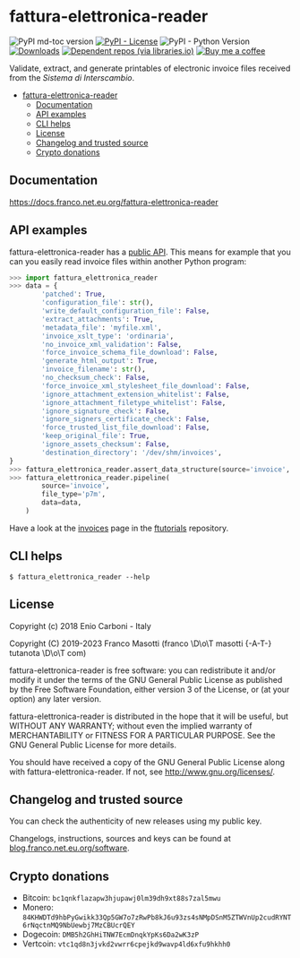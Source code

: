 # fattura-elettronica-reader

![PyPI md-toc version](https://img.shields.io/pypi/v/fattura-elettronica-reader.svg)
[![PyPI - License](https://img.shields.io/pypi/l/fattura-elettronica-reader.svg?color=blue)](https://raw.githubusercontent.com/frnmst/fattura-elettronica-reader/master/LICENSE.txt)
![PyPI - Python Version](https://img.shields.io/pypi/pyversions/fattura-elettronica-reader.svg)
[![Downloads](https://pepy.tech/badge/fattura-elettronica-reader)](https://pepy.tech/project/fattura-elettronica-reader)
[![Dependent repos (via libraries.io)](https://img.shields.io/librariesio/dependent-repos/pypi/fattura-elettronica-reader.svg)](https://libraries.io/pypi/fattura-elettronica-reader/dependents)
[![Buy me a coffee](assets/buy_me_a_coffee.svg)](https://buymeacoff.ee/frnmst)

Validate, extract, and generate printables of electronic invoice files
received from the *Sistema di Interscambio*.

<!--TOC-->

- [fattura-elettronica-reader](#fattura-elettronica-reader)
  - [Documentation](#documentation)
  - [API examples](#api-examples)
  - [CLI helps](#cli-helps)
  - [License](#license)
  - [Changelog and trusted source](#changelog-and-trusted-source)
  - [Crypto donations](#crypto-donations)

<!--TOC-->

## Documentation

<https://docs.franco.net.eu.org/fattura-elettronica-reader>

## API examples

fattura-elettronica-reader has a
[public API](https://docs.franco.net.eu.org/fattura-elettronica-reader/api.html).
This means for example that you can you easily read invoice files within
another Python program:

```python
>>> import fattura_elettronica_reader
>>> data = {
        'patched': True,
        'configuration_file': str(),
        'write_default_configuration_file': False,
        'extract_attachments': True,
        'metadata_file': 'myfile.xml',
        'invoice_xslt_type': 'ordinaria',
        'no_invoice_xml_validation': False,
        'force_invoice_schema_file_download': False,
        'generate_html_output': True,
        'invoice_filename': str(),
        'no_checksum_check': False,
        'force_invoice_xml_stylesheet_file_download': False,
        'ignore_attachment_extension_whitelist': False,
        'ignore_attachment_filetype_whitelist': False,
        'ignore_signature_check': False,
        'ignore_signers_certificate_check': False,
        'force_trusted_list_file_download': False,
        'keep_original_file': True,
        'ignore_assets_checksum': False,
        'destination_directory': '/dev/shm/invoices',
}
>>> fattura_elettronica_reader.assert_data_structure(source='invoice', file_type='p7m', data=data)
>>> fattura_elettronica_reader.pipeline(
        source='invoice',
        file_type='p7m',
        data=data,
    )
```

Have a look at the
[invoices](https://docs.franco.net.eu.org/ftutorials/en/content/desktop/download/invoices.html)
page in the [ftutorials](https://software.franco.net.eu.org/frnmst/ftutorials) repository.

## CLI helps

```shell
$ fattura_elettronica_reader --help
```

## License

Copyright (c) 2018 Enio Carboni - Italy

Copyright (C) 2019-2023 Franco Masotti (franco \D\o\T masotti {-A-T-} tutanota \D\o\T com)

fattura-elettronica-reader is free software: you can redistribute it
and/or modify it under the terms of the GNU General Public License as
published by the Free Software Foundation, either version 3 of the
License, or (at your option) any later version.

fattura-elettronica-reader is distributed in the hope that it will be
useful, but WITHOUT ANY WARRANTY; without even the implied warranty of
MERCHANTABILITY or FITNESS FOR A PARTICULAR PURPOSE. See the GNU General
Public License for more details.

You should have received a copy of the GNU General Public License along
with fattura-elettronica-reader. If not, see
<http://www.gnu.org/licenses/>.

## Changelog and trusted source

You can check the authenticity of new releases using my public key.

Changelogs, instructions, sources and keys can be found at
[blog.franco.net.eu.org/software](https://blog.franco.net.eu.org/software/).

## Crypto donations

- Bitcoin: `bc1qnkflazapw3hjupawj0lm39dh9xt88s7zal5mwu`
- Monero:
  `84KHWDTd9hbPyGwikk33Qp5GW7o7zRwPb8kJ6u93zs4sNMpDSnM5ZTWVnUp2cudRYNT6rNqctnMQ9NbUewbj7MzCBUcrQEY`
- Dogecoin: `DMB5h2GhHiTNW7EcmDnqkYpKs6Da2wK3zP`
- Vertcoin: `vtc1qd8n3jvkd2vwrr6cpejkd9wavp4ld6xfu9hkhh0`
